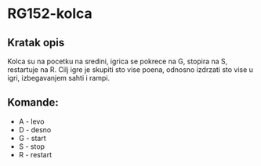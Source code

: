 # RG152-kolca

## Kratak opis
  Kolca su na pocetku na sredini, igrica se pokrece na G, stopira na S, restartuje na R. Cilj igre je skupiti sto vise poena, odnosno izdrzati sto vise u igri, izbegavanjem sahti i rampi.

## Komande:
   * A - levo
   * D - desno
   * G - start
   * S - stop
   * R - restart
